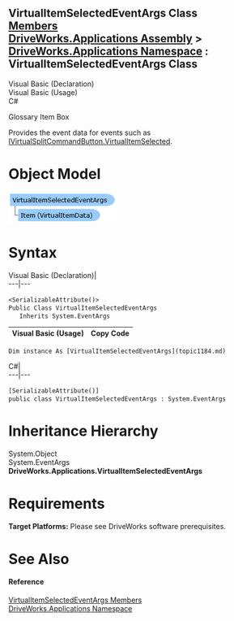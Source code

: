 VirtualItemSelectedEventArgs Class   
[Members](topic1185.md)   
[DriveWorks.Applications Assembly](topic13.md) > [DriveWorks.Applications Namespace](topic16.md) : VirtualItemSelectedEventArgs Class  
---  
  
Visual Basic (Declaration)    
Visual Basic (Usage)    
C# 

Glossary Item Box

Provides the event data for events such as [IVirtualSplitCommandButton.VirtualItemSelected](topic606.md). 

# Object Model

![](dotnetdiagramimages/image46.png)

# Syntax

Visual Basic (Declaration)|   
---|---  
      
    
    <SerializableAttribute()>
    Public Class VirtualItemSelectedEventArgs 
       Inherits System.EventArgs  
  
Visual Basic (Usage)| Copy Code  
---|---  
      
    
    Dim instance As [VirtualItemSelectedEventArgs](topic1184.md)  
  
C#|   
---|---  
      
    
    [SerializableAttribute()]
    public class VirtualItemSelectedEventArgs : System.EventArgs   
  
# Inheritance Hierarchy

System.Object  
System.EventArgs  
**DriveWorks.Applications.VirtualItemSelectedEventArgs**  


# Requirements

**Target Platforms:** Please see DriveWorks software prerequisites.

# See Also

#### Reference

[VirtualItemSelectedEventArgs Members](topic1185.md)   
[DriveWorks.Applications Namespace](topic16.md)


